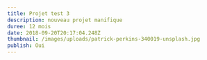 ```yaml
---
title: Projet test 3
description: nouveau projet manifique
duree: 12 mois
date: 2018-09-20T20:17:04.248Z
thumbnail: /images/uploads/patrick-perkins-340019-unsplash.jpg
publish: Oui
---
```



